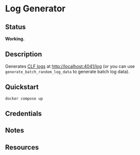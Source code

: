 # Log Generator

## Status

**Working.**

## Description

Generates [CLF logs][CLF Logs] at <http://localhost:4041/log> (or you can use `generate_batch_random_log_data` to generate batch log data).

## Quickstart

```shell
docker compose up
```

## Credentials

## Notes

## Resources

[CLF Logs]: https://www.w3.org/Daemon/User/Config/Logging.html#common-logfile-format "CLF Logs"
